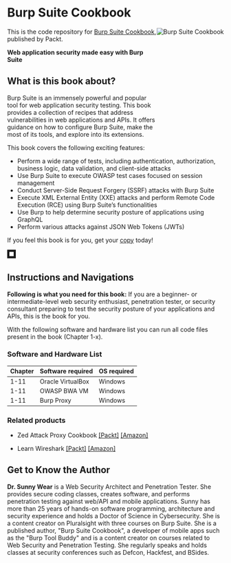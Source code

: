 # Burp Suite Cookbook

<a href="https://www.packtpub.com/product/azure-architecture-explained/9781837634811?utm_source=github&utm_medium=repository&utm_campaign=9781786461629"><img src="https://content.packt.com/B11780/cover_image_small.png" alt="Burp Suite Cookbook" height="256px" align="right"></a>

This is the code repository for [Burp Suite Cookbook](), published by Packt.

**Web application security made easy with Burp Suite**

## What is this book about?
Burp Suite is an immensely powerful and popular tool for web application security testing. This book provides a collection of recipes that address vulnerabilities in web applications and APIs. It offers guidance on how to configure Burp Suite, make the most of its tools, and explore into its extensions.

This book covers the following exciting features:
* Perform a wide range of tests, including authentication, authorization, business logic, data validation, and client-side attacks
* Use Burp Suite to execute OWASP test cases focused on session management
* Conduct Server-Side Request Forgery (SSRF) attacks with Burp Suite
* Execute XML External Entity (XXE) attacks and perform Remote Code Execution (RCE) using Burp Suite’s functionalities
* Use Burp to help determine security posture of applications using GraphQL
* Perform various attacks against JSON Web Tokens (JWTs)	

If you feel this book is for you, get your [copy](https://www.amazon.com/Burp-Suite-Cookbook-application-security/dp/183508107X/ref=sr_1_1?crid=2GTAYO7S5HLT2&keywords=burp+suite+cookbook&qid=1697542631&sprefix=Burp+Suit%2Caps%2C535&sr=8-1) today!

<a href="https://www.packtpub.com/?utm_source=github&utm_medium=banner&utm_campaign=GitHubBanner"><img src="https://raw.githubusercontent.com/PacktPublishing/GitHub/master/GitHub.png" 
alt="https://www.packtpub.com/" border="5" /></a>

## Instructions and Navigations

**Following is what you need for this book:**
If you are a beginner- or intermediate-level web security enthusiast, penetration tester, or security consultant preparing to test the security posture of your applications and APIs, this is the book for you.

With the following software and hardware list you can run all code files present in the book (Chapter 1-x).
### Software and Hardware List
| Chapter | Software required | OS required |
| -------- | ------------------------------------ | ----------------------------------- |
| 1-11 | Oracle VirtualBox | Windows |
| 1-11 | OWASP BWA VM | Windows |
| 1-11 | Burp Proxy | Windows |


### Related products
* Zed Attack Proxy Cookbook [[Packt]](https://www.packtpub.com/product/zed-attack-proxy-cookbook/9781801817332) [[Amazon]](https://www.amazon.com/Zed-Attack-Proxy-Cookbook-applications/dp/1801817332/ref=sr_1_1?crid=1E5GEAT03HHEO&keywords=zed+attack+proxy+cookbook&qid=1697543451&sprefix=zed+attac%2Caps%2C450&sr=8-1)

* Learn Wireshark [[Packt]](https://www.packtpub.com/product/learn-wireshark-second-edition/9781803231679) [[Amazon]](https://www.amazon.com/Learn-Wireshark-definitive-analyzing-troubleshooting/dp/180323167X/ref=sr_1_1?crid=2VEFF2A30PX7T&keywords=learn+wireshark&qid=1697543508&sprefix=learn+wireshar%2Caps%2C334&sr=8-1)

## Get to Know the Author
**Dr. Sunny Wear**
is a Web Security Architect and Penetration Tester. She provides secure coding classes, creates software, and performs penetration testing against web/API and mobile applications. Sunny has more than 25 years of hands-on software programming, architecture and security experience and holds a Doctor of Science in Cybersecurity. She is a content creator on Pluralsight with three courses on Burp Suite. She is a published author, "Burp Suite Cookbook", a developer of mobile apps such as the "Burp Tool Buddy" and is a content creator on courses related to Web Security and Penetration Testing. She regularly speaks and holds classes at security conferences such as Defcon, Hackfest, and BSides.

